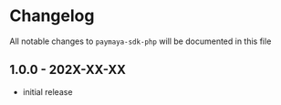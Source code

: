 # Changelog

All notable changes to `paymaya-sdk-php` will be documented in this file

## 1.0.0 - 202X-XX-XX

- initial release
